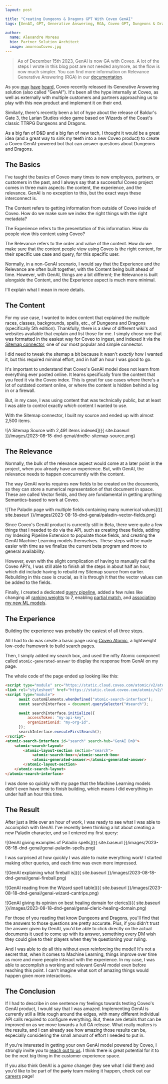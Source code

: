```yaml
---
layout: post

title: "Creating Dungeons & Dragons GPT With Coveo GenAI"
tags: [GenAI, GPT, Generative Answering, RGA, Coveo GPT, Dungeons & Dragons]

author:
  name: Alexandre Moreau
  bio: Partner Solution Architect
  image: amoreauCoveo.jpg
---
```


> As of December 15th 2023, GenAI is now GA with Coveo. A lot of the steps I wrote in this blog post are not needed anymore, as the flow is now much simpler.
You can find more information on Relevance Generative Answering (RGA) in our [documentation](https://docs.coveo.com/en/n9de0370/leverage-machine-learning/about-relevance-generative-answering-rga).

As you [may](https://www.coveo.com/en/company/news-releases/2023/coveo-gen-ai-exclusive-offer) [have](https://www.globenewswire.com/en/news-release/2023/06/08/2684735/0/en/Coveo-Unleashes-Groundbreaking-GenAI-Enterprise-Product-with-Customer-Design-Partners-and-Exclusive-Pricing-Offer-for-Early-Adopters.html) [heard](https://www.bnnbloomberg.ca/ai-firm-coveo-reports-revenue-hike-as-it-launches-chatgpt-rival-1.1956924), Coveo recently released its Generative Answering solution (also called "GenAI"). It's been all the hype internally at Coveo, as well as externally with multiple customers and partners approaching us to play with this new product and implement it on their end.

Similarly, there's recently been a lot of hype about the release of Baldur's Gate 3, the Larian Studios video game based on Wizards of the Coast's classic TTRPG Dungeons and Dragons.

As a big fan of D&D and a big fan of new tech, I thought it would be a great idea (and a great way to sink my teeth into a new Coveo product) to create a Coveo GenAI-powered bot that can answer questions about Dungeons and Dragons.

<!-- more -->

## The Basics

I've taught the basics of Coveo many times to new employees, partners, or customers in the past, and I always say that a successful Coveo project comes in three main aspects: the content, the experience, and the relevance. GenAI is no exception to this, but the exact ways these interconnect is.

The Content refers to getting information from outside of Coveo inside of Coveo. How do we make sure we index the right things with the right metadata?

The Experience refers to the presentation of this information. How do people view this content using Coveo?

The Relevance refers to the order and value of the content. How do we make sure that the content people view using Coveo is the right content, for their specific use case and query, for this specific user.

Normally, in a non-GenAI scenario, I would say that the Experience and the Relevance are often built together, with the Content being built ahead of time. However, with GenAI, things are a bit different; the Relevance is built alongside the Content, and the Experience aspect is much more minimal.

I'll explain what I mean in more details.

## The Content

For my use case, I wanted to index content that explained the multiple races, classes, backgrounds, spells, etc., of Dungeons and Dragons (specifically 5th edition). Thankfully, there is a slew of different wiki's and websites available that explain and list those for me. I simply chose one that was formatted in the easiest way for Coveo to ingest, and indexed it via the [Sitemap connector](https://docs.coveo.com/en/1967/index-content/add-or-edit-a-sitemap-source), one of our most popular and simple connector.

I did need to tweak the sitemap a bit because it wasn't _exactly_ how I wanted it, but this required minimal effort, and in half an hour I was good to go.

It's important to understand that Coveo's GenAI model does not learn from everything ever posted online. It learns specifically from the content that you feed it via the Coveo index. This is great for use cases where there's a lot of outdated content online, or where the content is hidden behind a log in or a firewall.

But, in my case, I was using content that was technically public, but at least I was able to control exactly _which_ content I wanted to use.

With the Sitemap connector, I built my source and ended up with almost 2,500 items.

![A Sitemap Source with 2,491 items indexed]({{ site.baseurl }}/images/2023-08-18-dnd-genai/dnd5e-sitemap-source.png)

## The Relevance

Normally, the bulk of the relevance aspect would come at a later point in the project, when you already have an experience. But, with GenAI, the relevance needs to happen concurrently with the content.

The way GenAI works requires new fields to be created on the documents, so they can store a numerical representation of that document in space. These are called Vector fields, and they are fundamental in getting anything Semantics-based to work at Coveo.

![The Paladin page with multiple fields containing many numerical values]({{ site.baseurl }}/images/2023-08-18-dnd-genai/paladin-vector-fields.png)

Since Coveo's GenAI product is currently still in Beta, there were quite a few things that I needed to do via the API, such as creating these fields, adding my Indexing Pipeline Extension to populate those fields, and creating the GenAI Machine Learning models themselves. These steps will be made easier with time as we finalize the current beta program and move to general availability.

However, even with the slight complication of having to manually call the Coveo API's, I was still able to finish all the steps in about half an hour, which did include having to rebuild my Sitemap source from earlier. Rebuilding in this case is crucial, as it is through it that the vector values can be added to the fields.

Finally, I created a dedicated [query pipeline](https://docs.coveo.com/en/1791/tune-relevance/manage-query-pipelines), added a few rules like changing all [ranking weights](https://docs.coveo.com/en/3412/tune-relevance/manage-ranking-weight-rules) to 7, enabling [partial match](https://docs.coveo.com/en/414/tune-relevance/taking-advantage-of-the-partial-match-feature), and [associating my new ML models](https://docs.coveo.com/en/2816/leverage-machine-learning/manage-model-associations-with-query-pipelines).

## The Experience

Building the experience was probably the easiest of all three steps.

All I had to do was create a basic page using [Coveo Atomic](https://docs.coveo.com/en/atomic/latest/), a lightweight low-code framework to build search pages.

Then, I simply added my search box, and used the nifty Atomic component called `atomic-generated-answer` to display the response from GenAI on my page.

The whole code of the page ended up looking like this:

```html
<script type="module" src="https://static.cloud.coveo.com/atomic/v2/atomic.esm.js"></script>
<link rel="stylesheet" href="https://static.cloud.coveo.com/atomic/v2/themes/coveo.css" />
<script type="module">
      await customElements.whenDefined("atomic-search-interface");
      const searchInterface = document.querySelector("#search");

      await searchInterface.initialize({
          accessToken: "my-api-key",
          organizationId: "my-org-id",
      });
      searchInterface.executeFirstSearch();
</script>
<atomic-search-interface id="search" search-hub="GenAI DnD">
    <atomic-search-layout>
        <atomic-layout-section section="search">
            <atomic-search-box></atomic-search-box>
            <atomic-generated-answer></atomic-generated-answer>
        </atomic-layout-section>
    </atomic-search-layout>
</atomic-search-interface>
```

I was done so quickly with my page that the Machine Learning models didn't even have time to finish building, which means I did everything in under half an hour this time.

## The Result

After just a little over an hour of work, I was ready to see what I was able to accomplish with GenAI. I've recently been thinking a lot about creating a new Paladin character, and so I entered my first query:

![GenAI giving examples of Paladin spells]({{ site.baseurl }}/images/2023-08-18-dnd-genai/genai-paladin-spells.png)

I was surprised at how quickly I was able to make everything work! I started making other queries, and each time was even more impressed.

![GenAI explaining what fireball is]({{ site.baseurl }}/images/2023-08-18-dnd-genai/genai-fireball.png)

![GenAI reading from the Wizard spell table]({{ site.baseurl }}/images/2023-08-18-dnd-genai/genai-wizard-cantrips.png)

![GenAI giving its opinion on best healing domain for clerics]({{ site.baseurl }}/images/2023-08-18-dnd-genai/genai-cleric-healing-domain.png)

For those of you reading that know Dungeons and Dragons, you'll find that the answers to those questions are pretty accurate. Plus, if you didn't trust the answer given by GenAI, you'd be able to click directly on the actual documents it used to come up with its answer, something every DM wish they could give to their players when they're questioning your ruling.

And I was able to do all this without even reinforcing the model! It's not a secret that, when it comes to Machine Learning, things improve over time as more and more people interact with the experience. In my case, I was able to accomplish a working and relevant GenAI model even before reaching this point. I can't imagine what sort of amazing things would happen given more interactions.

## The Conclusion

If I had to describe in one sentence my feelings towards testing Coveo's GenAI product, I would say that I was amazed. Implementing GenAI is currently still a little rough around the edges, with many different individual API calls required to configure everything. But, these are details that can be improved on as we move towards a full GA release. What really matters is the results, and I can already see how amazing those results can be, especially considering the small amount of effort I needed to put in.

If you're interested in getting your own GenAI model powered by Coveo, I strongly invite you to [reach out to us](https://www.coveo.com/en/contact). I think there is great potential for it to be the next big thing in the customer experience space.

If you also think GenAI is a _game_ changer (hey see what I did there) and you'd like to be part of the ~~party~~ team making it happen, check out our [careers](https://www.coveo.com/en/company/careers/open-positions?utm_source=tech-blog&utm_medium=blog-post&utm_campaign=organic#t=career-search&numberOfResults=9) page!
